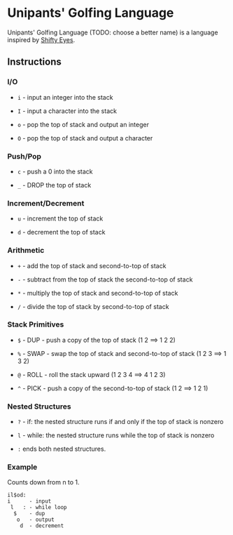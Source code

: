 # Unipants' Golfing Language

Unipants' Golfing Language (TODO: choose a better name) is a language inspired by [Shifty Eyes](https://gist.github.com/schas002/03da208c75b79aa0125edc7935f143a7).

## Instructions

### I/O

- `i` - input an integer into the stack

- `I` - input a character into the stack

- `o` - pop the top of stack and output an integer

- `O` - pop the top of stack and output a character

### Push/Pop

- `c` - push a 0 into the stack

- `_` - DROP the top of stack

### Increment/Decrement

- `u` - increment the top of stack

- `d` - decrement the top of stack

### Arithmetic

- `+` - add the top of stack and second-to-top of stack

- `-` - subtract from the top of stack the second-to-top of stack

- `*` - multiply the top of stack and second-to-top of stack

- `/` - divide the top of stack by second-to-top of stack

### Stack Primitives

- `$` - DUP - push a copy of the top of stack (1 2 ==> 1 2 2)

- `%` - SWAP - swap the top of stack and second-to-top of stack (1 2 3 ==> 1 3 2)

- `@` - ROLL - roll the stack upward (1 2 3 4 ==> 4 1 2 3)

- `^` - PICK - push a copy of the second-to-top of stack (1 2 ==> 1 2 1)

### Nested Structures

- `?` - if: the nested structure runs if and only if the top of stack is nonzero

- `l` - while: the nested structure runs while the top of stack is nonzero

- `:` ends both nested structures.

### Example

Counts down from n to 1.

```
il$od:
i      - input
 l   : - while loop
  $    - dup
   o   - output
    d  - decrement
```